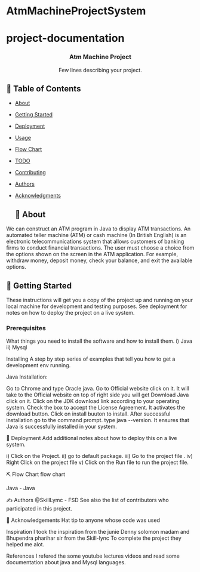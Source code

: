 # AtmMachineProjectSystem



# project-documentation


<h3 align="center">Atm Machine Project</h3>

<p align="center"> Few lines describing your project.


## 📝 Table of Contents
- [About](#about)
- [Getting Started](#getting_started)
- [Deployment](#deployment)
- [Usage](#usage)
- [Flow Chart](#flowchart)
- [TODO](../TODO.md)
- [Contributing](../CONTRIBUTING.md)
- [Authors](#authors)
- [Acknowledgments](#acknowledgement)
    
    ## 🧐 About <a name = "about"></a>
    
We can construct an ATM program in Java to display ATM transactions. An automated teller machine (ATM) or cash machine (In British English) is an electronic telecommunications system that allows customers of banking firms to conduct financial transactions. The user must choose a choice from the options shown on the screen in the ATM application. For example, withdraw money, deposit money, check your balance, and exit the available options.
    
    

## 🏁 Getting Started <a name = "getting_started"></a>
These instructions will get you a copy of the project up and running on your local machine for development and testing purposes. See deployment for notes on how to deploy the project on a live system.

### Prerequisites
What things you need to install the software and how to install them. i) Java ii) Mysql

Installing
A step by step series of examples that tell you how to get a development env running.

Java Installation:

Go to Chrome and type Oracle java.
Go to Official website click on it.
It will take to the Official website on top of right side you will get Download Java click on it.
Click on the JDK download link according to your operating system.
Check the box to accept the License Agreement. It activates the download button.
Click on install buuton to install.
After successful installation go to the command prompt.
type java --version.
It ensures that Java is successfully installed in your system.


🚀 Deployment
Add additional notes about how to deploy this on a live system.

i) Click on the Project. ii) go to default package. iii) Go to the project file . iv) Right Click on the project file v) Click on the Run file to run the project file.

⛏️ Flow Chart
flow chart

Java - Java

✍️ Authors
@SkillLymc - FSD
See also the list of contributors who participated in this project.

🎉 Acknowledgements
Hat tip to anyone whose code was used

Inspiration I took the inspiration from the junie Denny solomon madam and Bhupendra pharihar sir from the Skill-lync
To complete the project they helped me alot.

References I refered the some youtube lectures videos and read some documentation about java and Mysql languages.
